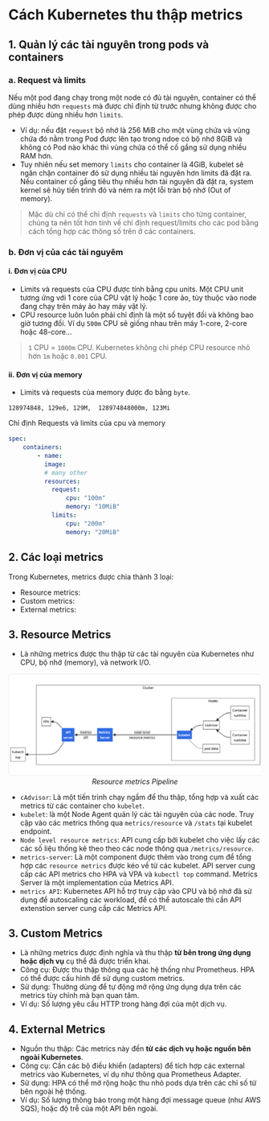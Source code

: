 # Cách Kubernetes thu thập metrics
## 1. Quản lý các tài nguyên trong pods và containers
### a. Request và limits
Nếu một pod đang chạy trong một node có đủ tài nguyên, container có thể dùng nhiều hơn `requests` mà được chỉ định từ trước nhưng không được cho phép được dùng nhiều hơn `limits`.
- Ví dụ: nếu đặt `request` bộ nhớ là 256 MiB cho một vùng chứa và vùng chứa đó nằm trong Pod được lên tạo trong ndoe có bộ nhớ 8GiB và không có Pod nào khác thì vùng chứa có thể cố gắng sử dụng nhiều RAM hơn.
- Tuy nhiên nếu set memory `limits` cho container là 4GiB, kubelet sẽ ngăn chặn container đó sử dụng nhiều tài nguyên hơn limits đã đặt ra. Nếu container cố gắng tiêu thụ nhiều hơn tài nguyên đã đặt ra, system kernel sẽ hủy tiến trình đó và ném ra một lỗi tràn bộ nhớ (Out of memory).
> Mặc dù chỉ có thể chỉ định `requests` và `limits` cho từng container, chúng ta nên tốt hơn tính về chỉ định request/limits cho các pod bằng cách tổng hợp các thông số trên ở các containers.
### b. Đơn vị của các tài nguyêm
#### i. Đơn vị của CPU
- Limits và requests của CPU được tính bằng cpu units. Một CPU unit tương ứng với 1 core của CPU vật lý hoặc 1 core ảo, tùy thuộc vào node đang chạy trên máy ảo hay máy vật lý. 
- CPU resource luôn luôn phải chỉ định là một số tuyệt đối và không bao giờ tương đối. Ví dụ `500m` CPU sẽ giống nhau trên máy 1-core, 2-core hoặc 48-core...
> `1` CPU = `1000m` CPU. Kubernetes không chi phép CPU resource nhỏ hơn `1m` hoặc `0.001` CPU.
#### ii. Đơn vị của memory
- Limits và requests của memory được đo bằng `byte`. 
```
128974848, 129e6, 129M,  128974848000m, 123Mi
```
Chỉ định Requests và limits của cpu và memory
```yml
spec:
    containers:
        - name:
          image:
          # many other
          resources:
            request:
                cpu: "100m"
                memory: "10MiB"
            limits:
                cpu: "200m"
                memory: "20MiB"
```
## 2. Các loại metrics
Trong Kubernetes, metrics được chia thành 3 loại:
- Resource metrics:
- Custom metrics: 
- External metrics: 
## 3. Resource Metrics
- Là những metrics được thu thập từ các tài nguyên của Kubernetes như CPU, bộ nhớ (memory), và network I/O.
<div>
    <img src="images/metrics/resouce-metrics.png">
    <div style="font-style: italic; text-align: center">Resource metrics Pipeline</div>
</div>

- `cAdvisor`: Là một tiến trình chạy ngầm để thu thập, tổng hợp và xuất các metrics từ các container cho `kubelet`.
- `kubelet`: là một Node Agent quản lý các tài nguyên của các node. Truy cập vào các metrics thông qua `metrics/resource` và `/stats` tại kubelet endpoint.
- `Node level resource metrics`: API cung cấp bởi kubelet cho việc lấy các các số liệu thống kê theo theo các node thông qua `/metrics/resource`.
- `metrics-server`: Là một component được thêm vào trong cụm để tổng hợp các `resource metrics` được kéo về từ các kubelet. API server cung cấp các API metrics cho HPA và VPA và `kubectl top` command. Metrics Server là một implementation của Metrics API.
- `metrics API`: Kubernetes API hỗ trợ truy cập vào CPU và bộ nhớ đã sử dụng để autoscaling các workload, để có thể autoscale thì cần API extenstion server cung cấp các Metrics API.
## 3. Custom Metrics
- Là những metrics được định nghĩa và thu thập **từ bên trong ứng dụng hoặc dịch vụ** cụ thể đã được triển khai.
- Công cụ: Được thu thập thông qua các hệ thống như Prometheus. HPA có thể được cấu hình để sử dụng custom metrics.
- Sử dụng: Thường dùng để tự động mở rộng ứng dụng dựa trên các metrics tùy chỉnh mà bạn quan tâm.
- Ví dụ: Số lượng yêu cầu HTTP trong hàng đợi của một dịch vụ.
## 4. External Metrics
- Nguồn thu thập: Các metrics này đến **từ các dịch vụ hoặc nguồn bên ngoài Kubernetes**.
- Công cụ: Cần các bộ điều khiển (adapters) để tích hợp các external metrics vào Kubernetes, ví dụ như thông qua Prometheus Adapter.
- Sử dụng: HPA có thể mở rộng hoặc thu nhỏ pods dựa trên các chỉ số từ bên ngoài hệ thống.
- Ví dụ: Số lượng thông báo trong một hàng đợi message queue (như AWS SQS), hoặc độ trễ của một API bên ngoài.